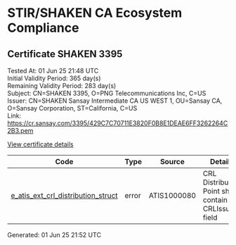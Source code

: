 # STIR/SHAKEN CA Ecosystem Compliance

## Certificate SHAKEN 3395

Tested At: 01 Jun 25 21:48 UTC\
Initial Validity Period: 365 day(s)\
Remaining Validity Period: 283 day(s)\
Subject: CN=SHAKEN 3395, O=PNG Telecommunications Inc, C=US\
Issuer: CN=SHAKEN Sansay Intermediate CA US WEST 1, OU=Sansay CA, O=Sansay Corporation, ST=California, C=US\
Link: https://cr.sansay.com/3395/429C7C70711E3820F0B8E1DEAE6FF3262264C2B3.pem

[View certificate details](https://x509.io/?cert=MIICrDCCAlKgAwIBAgIUQpx8cHEeOCDwuOHerm%2FzJiJkwrMwCgYIKoZIzj0EAwIwgYUxCzAJBgNVBAYTAlVTMRMwEQYDVQQIDApDYWxpZm9ybmlhMRswGQYDVQQKDBJTYW5zYXkgQ29ycG9yYXRpb24xEjAQBgNVBAsMCVNhbnNheSBDQTEwMC4GA1UEAwwnU0hBS0VOIFNhbnNheSBJbnRlcm1lZGlhdGUgQ0EgVVMgV0VTVCAxMB4XDTI1MDMxMTE0NDA1MloXDTI2MDMxMTE0NDA1MlowSDELMAkGA1UEBhMCVVMxIzAhBgNVBAoMGlBORyBUZWxlY29tbXVuaWNhdGlvbnMgSW5jMRQwEgYDVQQDDAtTSEFLRU4gMzM5NTBZMBMGByqGSM49AgEGCCqGSM49AwEHA0IABMwNyaEeWA0vGW0AzW6J40Tgty3ddjhlKHaR5Fbaaw3hgWwULA51dFB5gSMg2n4dJJVznCBP85MHY%2BZzFAPHVQKjgdswgdgwFgYIKwYBBQUHARoECjAIoAYWBDMzOTUwFwYDVR0gBBAwDjAMBgpghkgBhv8JAQEEMB0GA1UdDgQWBBT6etr4H3xed5Sv%2FS9%2FyUk43joO4TAfBgNVHSMEGDAWgBSs05P1Q0PMCr5FWBcTfZJ83MMBRjBHBgNVHR8EQDA%2BMDygOqA4hjZodHRwczovL2F1dGhlbnRpY2F0ZS1hcGkuaWNvbmVjdGl2LmNvbS9kb3dubG9hZC92MS9jcmwwDAYDVR0TAQH%2FBAIwADAOBgNVHQ8BAf8EBAMCB4AwCgYIKoZIzj0EAwIDSAAwRQIhANogNi%2BCwjwL3VK7Xvbr51U5VPdBNjXeXU9P5HVlXeDrAiAmQAAW8y4Z2TVP2zYFZgXubOh9idAIEqzoRvgfuOTy8w%3D%3D)

| Code | Type | Source | Details |
|------|------|--------|---------|
| [e_atis_ext_crl_distribution_struct](../../ISSUES/e_atis_ext_crl_distribution_struct/README.md) | error | ATIS1000080 | CRL Distribution Point shall contain a CRLIssuer field |


Generated: 01 Jun 25 21:52 UTC